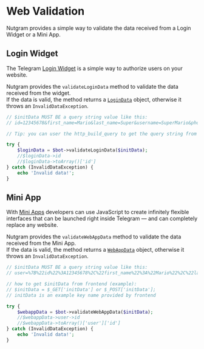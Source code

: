 # Web Validation

Nutgram provides a simple way to validate the data received from a Login Widget or a Mini App.

## Login Widget

The Telegram [Login Widget](https://core.telegram.org/widgets/login) is a simple way to authorize users on your website.

Nutgram provides the `validateLoginData` method to validate the data received from the widget.<br/>
If the data is valid, the method returns a 
[`LoginData`](https://github.com/nutgram/nutgram/blob/master/src/Telegram/Web/LoginData.php) object, 
otherwise it throws an `InvalidDataException`.

```php
// $initData MUST BE a query string value like this: 
// id=12345678&first_name=Mario&last_name=Super&username=SuperMario&photo_url=photourl&auth_date=1693264973&hash=1a2b3c4d5e6f

// Tip: you can user the http_build_query to get the query string from an array via $_POST variable.

try {
	$loginData = $bot->validateLoginData($initData);
	//$loginData->id
	//$loginData->toArray()['id']
} catch (InvalidDataException) {
	echo 'Invalid data!';
}
```

## Mini App
With [Mini Apps](https://core.telegram.org/bots/webapps) developers can use JavaScript to create infinitely flexible interfaces 
that can be launched right inside Telegram — and can completely replace any website.

Nutgram provides the `validateWebAppData` method to validate the data received from the Mini App.<br/>
If the data is valid, the method returns a 
[`WebAppData`](https://github.com/nutgram/nutgram/blob/master/src/Telegram/Web/WebAppData.php) object,
otherwise it throws an `InvalidDataException`.

```php
// $initData MUST BE a query string value like this: 
// user=%7B%22id%22%3A12345678%2C%22first_name%22%3A%22Mario%22%2C%22last_name%22%3A%22Super%22%2C%22username%22%3A%22SuperMario%22%2C%22language_code%22%3A%22en%22%2C%22is_premium%22%3Atrue%2C%22allows_write_to_pm%22%3Atrue%7D&chat_instance=-123456789&chat_type=private&start_param=foo&auth_date=1693264973&hash=1a2b3c4d5e6f

// how to get $initData from frontend (example): 
// $initData = $_GET['initData'] or $_POST['initData'];
// initData is an example key name provided by frontend

try {
	$webappData = $bot->validateWebAppData($initData);
	//$webappData->user->id
	//$webappData->toArray()['user']['id']
} catch (InvalidDataException) {
	echo 'Invalid data!';
}
```